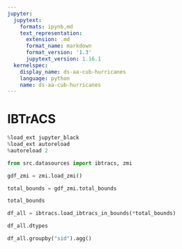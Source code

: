 ```yaml
---
jupyter:
  jupytext:
    formats: ipynb,md
    text_representation:
      extension: .md
      format_name: markdown
      format_version: '1.3'
      jupytext_version: 1.16.1
  kernelspec:
    display_name: ds-aa-cub-hurricanes
    language: python
    name: ds-aa-cub-hurricanes
---
```


# IBTrACS
<!-- markdownlint-disable MD013 -->

```python
%load_ext jupyter_black
%load_ext autoreload
%autoreload 2
```

```python
from src.datasources import ibtracs, zmi
```

```python
gdf_zmi = zmi.load_zmi()
```

```python
total_bounds = gdf_zmi.total_bounds
```

```python
total_bounds
```

```python
df_all = ibtracs.load_ibtracs_in_bounds(*total_bounds)
```

```python
df_all.dtypes
```

```python
df_all.groupby("sid").agg()
```
